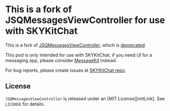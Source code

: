 # This is a fork of JSQMessagesViewController for use with SKYKitChat

This is a fork of [JSQMessagesViewController](https://github.com/jessesquires/JSQMessagesViewController),
which is [deprecated](http://www.jessesquires.com/blog/officially-deprecating-jsqmessagesviewcontroller/).

This pod is only intended for use with SKYKitChat, if you need UI for
a messaging app, please consider [MessageKit](https://github.com/MessageKit/MessageKit) instead.

For bug reports, please create issues at [SKYKitChat repo](https://github.com/SkygearIO/chat-SDK-iOS.git).

## License

`JSQMessagesViewController` is released under an [MIT License][mitLink]. See `LICENSE` for details.
